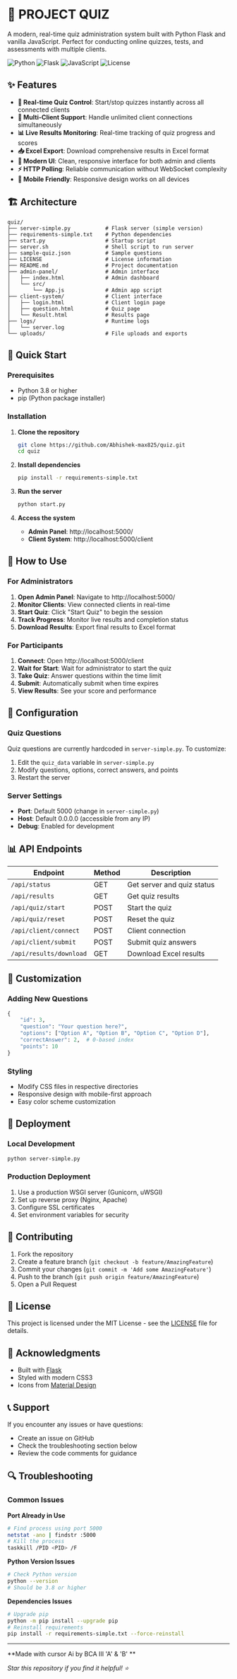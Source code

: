 # 🎯 PROJECT QUIZ

A modern, real-time quiz administration system built with Python Flask and vanilla JavaScript. Perfect for conducting online quizzes, tests, and assessments with multiple clients.

![Python](https://img.shields.io/badge/Python-3.8+-blue.svg)
![Flask](https://img.shields.io/badge/Flask-3.0+-green.svg)
![JavaScript](https://img.shields.io/badge/JavaScript-ES6+-yellow.svg)
![License](https://img.shields.io/badge/License-MIT-green.svg)

## ✨ Features

- **🚀 Real-time Quiz Control**: Start/stop quizzes instantly across all connected clients
- **👥 Multi-Client Support**: Handle unlimited client connections simultaneously
- **📊 Live Results Monitoring**: Real-time tracking of quiz progress and scores
- **📥 Excel Export**: Download comprehensive results in Excel format
- **🎨 Modern UI**: Clean, responsive interface for both admin and clients
- **⚡ HTTP Polling**: Reliable communication without WebSocket complexity
- **📱 Mobile Friendly**: Responsive design works on all devices

## 🏗️ Architecture

```
quiz/
├── server-simple.py           # Flask server (simple version)
├── requirements-simple.txt    # Python dependencies
├── start.py                   # Startup script
├── server.sh                  # Shell script to run server
├── sample-quiz.json           # Sample questions
├── LICENSE                    # License information
├── README.md                  # Project documentation
├── admin-panel/               # Admin interface
│   ├── index.html             # Admin dashboard
│   └── src/
│       └── App.js             # Admin app script
├── client-system/             # Client interface
│   ├── login.html             # Client login page
│   ├── question.html          # Quiz page
│   └── Result.html            # Results page
├── logs/                      # Runtime logs
│   └── server.log
└── uploads/                   # File uploads and exports
```

## 🚀 Quick Start

### Prerequisites
- Python 3.8 or higher
- pip (Python package installer)

### Installation

1. **Clone the repository**
   ```bash
   git clone https://github.com/Abhishek-max825/quiz.git
   cd quiz
   ```

2. **Install dependencies**
   ```bash
   pip install -r requirements-simple.txt
   ```

3. **Run the server**
   ```bash
   python start.py
   ```

4. **Access the system**
   - **Admin Panel**: http://localhost:5000/
   - **Client System**: http://localhost:5000/client

## 📖 How to Use

### For Administrators

1. **Open Admin Panel**: Navigate to http://localhost:5000/
2. **Monitor Clients**: View connected clients in real-time
3. **Start Quiz**: Click "Start Quiz" to begin the session
4. **Track Progress**: Monitor live results and completion status
5. **Download Results**: Export final results to Excel format

### For Participants

1. **Connect**: Open http://localhost:5000/client
2. **Wait for Start**: Wait for administrator to start the quiz
3. **Take Quiz**: Answer questions within the time limit
4. **Submit**: Automatically submit when time expires
5. **View Results**: See your score and performance

## 🔧 Configuration

### Quiz Questions
Quiz questions are currently hardcoded in `server-simple.py`. To customize:

1. Edit the `quiz_data` variable in `server-simple.py`
2. Modify questions, options, correct answers, and points
3. Restart the server

### Server Settings
- **Port**: Default 5000 (change in `server-simple.py`)
- **Host**: Default 0.0.0.0 (accessible from any IP)
- **Debug**: Enabled for development

## 📊 API Endpoints

| Endpoint | Method | Description |
|----------|--------|-------------|
| `/api/status` | GET | Get server and quiz status |
| `/api/results` | GET | Get quiz results |
| `/api/quiz/start` | POST | Start the quiz |
| `/api/quiz/reset` | POST | Reset the quiz |
| `/api/client/connect` | POST | Client connection |
| `/api/client/submit` | POST | Submit quiz answers |
| `/api/results/download` | GET | Download Excel results |

## 🎨 Customization

### Adding New Questions
```python
{
    "id": 3,
    "question": "Your question here?",
    "options": ["Option A", "Option B", "Option C", "Option D"],
    "correctAnswer": 2,  # 0-based index
    "points": 10
}
```

### Styling
- Modify CSS files in respective directories
- Responsive design with mobile-first approach
- Easy color scheme customization

## 🚀 Deployment

### Local Development
```bash
python server-simple.py
```

### Production Deployment
1. Use a production WSGI server (Gunicorn, uWSGI)
2. Set up reverse proxy (Nginx, Apache)
3. Configure SSL certificates
4. Set environment variables for security

## 🤝 Contributing

1. Fork the repository
2. Create a feature branch (`git checkout -b feature/AmazingFeature`)
3. Commit your changes (`git commit -m 'Add some AmazingFeature'`)
4. Push to the branch (`git push origin feature/AmazingFeature`)
5. Open a Pull Request

## 📝 License

This project is licensed under the MIT License - see the [LICENSE](LICENSE) file for details.

## 🙏 Acknowledgments

- Built with [Flask](https://flask.palletsprojects.com/)
- Styled with modern CSS3
- Icons from [Material Design](https://material.io/)

## 📞 Support

If you encounter any issues or have questions:
- Create an issue on GitHub
- Check the troubleshooting section below
- Review the code comments for guidance

## 🔍 Troubleshooting

### Common Issues

**Port Already in Use**
```bash
# Find process using port 5000
netstat -ano | findstr :5000
# Kill the process
taskkill /PID <PID> /F
```

**Python Version Issues**
```bash
# Check Python version
python --version
# Should be 3.8 or higher
```

**Dependencies Issues**
```bash
# Upgrade pip
python -m pip install --upgrade pip
# Reinstall requirements
pip install -r requirements-simple.txt --force-reinstall
```

---

**Made with cursor Ai by BCA III 'A' & 'B' **

*Star this repository if you find it helpful! ⭐*
